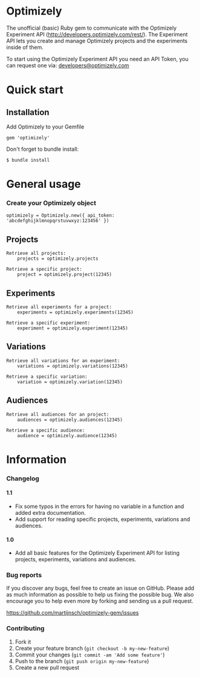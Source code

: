 Optimizely
===========

The unofficial (basic) Ruby gem to communicate with the Optimizely Experiment API (http://developers.optimizely.com/rest/).
The Experiment API lets you create and manage Optimizely projects and the experiments inside of them.

To start using the Optimizely Experiment API you need an API Token, you can request one via: developers@optimizely.com

# Quick start

## Installation

Add Optimizely to your Gemfile

    gem 'optimizely'

Don't forget to bundle install:

    $ bundle install

# General usage

### Create your Optimizely object

    optimizely = Optimizely.new({ api_token: 'abcdefghijklmnopqrstuvwxyz:123456' })

## Projects

	Retrieve all projects:
		projects = optimizely.projects

	Retrieve a specific project:
		project = optimizely.project(12345)

## Experiments
	
	Retrieve all experiments for a project:
		experiments = optimizely.experiments(12345)

	Retrieve a specific experiment:
		experiment = optimizely.experiment(12345)

## Variations

	Retrieve all variations for an experiment:
		variations = optimizely.variations(12345)

	Retrieve a specific variation:
		variation = optimizely.variation(12345)

## Audiences

	Retrieve all audiences for an project:
		audiences = optimizely.audiences(12345)

	Retrieve a specific audience:
		audience = optimizely.audience(12345)

# Information

### Changelog

#### 1.1
* Fix some typos in the errors for having no variable in a function and added extra documentation.
* Add support for reading specific projects, experiments, variations and audiences.

#### 1.0
* Add all basic features for the Optimizely Experiment API for listing projects, experiments, variations and audiences.

### Bug reports

If you discover any bugs, feel free to create an issue on GitHub. Please add as much information as
possible to help us fixing the possible bug. We also encourage you to help even more by forking and
sending us a pull request.

https://github.com/martijnsch/optimizely-gem/issues

### Contributing

1. Fork it
2. Create your feature branch (`git checkout -b my-new-feature`)
3. Commit your changes (`git commit -am 'Add some feature'`)
4. Push to the branch (`git push origin my-new-feature`)
5. Create a new pull request